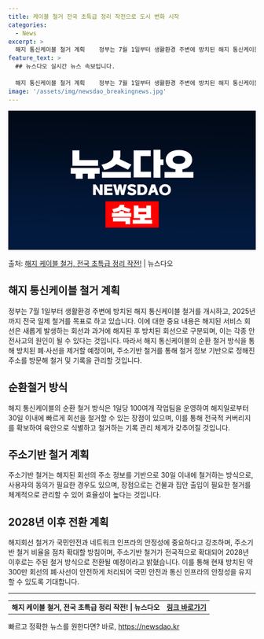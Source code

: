 ```yaml
---
title: 케이블 철거 전국 초특급 정리 작전으로 도시 변화 시작
categories:
  - News
excerpt: >
  해지 통신케이블 철거 계획    정부는 7월 1일부터 생활환경 주변에 방치된 해지 통신케이블 철거를 개시합니…
feature_text: >
  ## 뉴스다오 실시간 뉴스 속보입니다.

  해지 통신케이블 철거 계획    정부는 7월 1일부터 생활환경 주변에 방치된 해지 통신케이블 철거를 개시합니…
image: '/assets/img/newsdao_breakingnews.jpg'
---
```


![뉴스다오 속보](/assets/img/newsdao_breakingnews.jpg)

<p>출처: <a href="https://newsdao.kr/4497" rel="dofollow">해지 케이블 철거, 전국 초특급 정리 작전!</a> | 뉴스다오</p>

<h2 data-ke-size="size26">해지 통신케이블 철거 계획</h2>
<p data-ke-size="size16">정부는 7월 1일부터 생활환경 주변에 방치된 해지 통신케이블 철거를 개시하고, 2025년까지 전국 일제 철거를 목표로 하고 있습니다. 이에 대한 중요 내용은 해지된 서비스 회선은 새롭게 발생하는 회선과 과거에 해지된 후 방치된 회선으로 구분되며, 이는 각종 안전사고의 원인이 될 수 있다는 것입니다. 따라서 해지 통신케이블의 순환 철거 방식을 통해 방치된 폐∙사선을 제거할 예정이며, 주소기반 철거를 통해 철거 정보 기반으로 정해진 주소를 방문해 철거 및 기록을 관리할 것입니다.</p>

<h2 data-ke-size="size26">순환철거 방식</h2>
<p data-ke-size="size16">해지 통신케이블의 순환 철거 방식은 1일당 100여개 작업팀을 운영하여 해지일로부터 30일 이내에 빠르게 회선을 철거할 수 있는 장점이 있으며, 이를 통해 전국적 커버리지를 확보하여 육안으로 식별하고 철거하는 기록 관리 체계가 갖추어질 것입니다.</p>

<h2 data-ke-size="size26">주소기반 철거 계획</h2>
<p data-ke-size="size16">주소기반 철거는 해지된 회선의 주소 정보를 기반으로 30일 이내에 철거하는 방식으로, 사용자의 동의가 필요한 경우도 있으며, 장점으로는 건물과 집안 출입이 필요한 철거를 체계적으로 관리할 수 있어 효율성이 높다는 것입니다.</p>

<h2 data-ke-size="size26">2028년 이후 전환 계획</h2>
<p data-ke-size="size16">해지회선 철거가 국민안전과 네트워크 인프라의 안정성에 중요하다고 강조하며, 주소기반 철거 비율을 점차 확대할 방침이며, 주소기반 철거가 전국적으로 확대되어 2028년 이후로는 주된 철거 방식으로 전환될 예정이라고 밝혔습니다. 이를 통해 현재 방치된 약 300만 회선의 폐∙사선이 안전하게 처리되어 국민 안전과 통신 인프라의 안정성을 유지할 수 있도록 기대합니다.</p>

<hr>
<table>
  <tbody>
    <tr>
      <td style="text-align: center; height: 17px;"><b>해지 케이블 철거, 전국 초특급 정리 작전! | 뉴스다오</b></td>
      <td style="text-align: center; height: 17px;"><b><a href="https://newsdao.kr/4497">링크 바로가기</a></b></td>
    </tr>
  </tbody>
</table> 

빠르고 정확한 뉴스를 원한다면? 바로, <a href="https://newsdao.kr" rel="dofollow">https://newsdao.kr</a>


    

